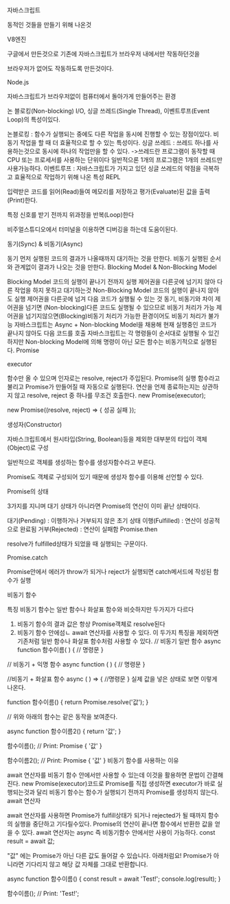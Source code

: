자바스크립트

동적인 것들을 만들기 위해 나온것

 

V8엔진

구글에서 만든것으로 기존에 자바스크립트가 브라우저 내에서만 작동하던것을

브라우저가 없어도 작동하도록 만든것이다.

 

Node.js

자바스크립트가 브라우저없이 컴퓨터에서 돌아가게 만들어주는 환경

논 블로킹(Non-blocking) I/O, 싱글 쓰레드(Single Thread), 이벤트루프(Event Loop)의 특성이있다.

 

논블로킹 : 함수가 실행되는 중에도 다른 작업을 동시에 진행할 수 있는 장점이있다.
비동기 작업을 할 때 더 효율적으로 할 수 있는 특성이다.
싱글 쓰레드 : 쓰레드 하나를 사용하는것으로 동시에 하나의 작업만을 할 수 있다.
->쓰레드란 프로그램이 동작할 때 CPU 또는 프로세서를 사용하는 단위이다
일반적으론 1개의 프로그램은 1개의 쓰레드만 사용가능하다.
이벤트루프 : 자바스크립트가 가지고 있던 싱글 쓰레드의 약점을 극복하고 효율적으로 작업하기 위해 나온 특성
REPL

입력받은 코드를 읽어(Read)들여 메모리를 저장하고 평가(Evaluate)된 값을 출력(Print)한다.

특정 신호를 받기 전까지 위과정을 반복(Loop)한다

비주얼스튜디오에서 터미널을 이용하면 디버깅을 하는데 도움이된다.

동기(Sync) & 비동기(Async)

 

동기
먼저 실행된 코드의 결과가 나올때까지 대기하는 것을 만한다.
비동기
실행된 순서와 관계없이 결과가 나오는 것을 만한다.
Blocking Model & Non-Blocking Model

Blocking Model
코드의 실행이 끝나기 전까지 실행 제어권을 다른곳에 넘기지 않아 다른 작업을 하지 못하고 대기하는것
Non-Blocking Model
코드의 실행이 끝나지 않아도 실행 제어권을 다른곳에 넘겨 다음 코드가 실행될 수 있는 것
동기, 비동기와 차이
제어권을 넘기면 (Non-blocking)다른 코드도 실행될 수 있으므로 비동기 처리가 가능
제어권을 넘기지않으면(Blocking)비동기 처리가 가능한 환경이어도 비동기 처리가 불가능
자바스크립트는 Async + Non-blocking Model을 채용해 현재 실행중인 코드가 끝나지 않아도 다음 코드를 호출
자바스크립트는 각 명령들이 순서대로 실행될 수 있긴 하지만 Non-blocking Model에 의해 명령이 아닌
모든 함수는 비동기적으로 실행된다.
Promise

 executor

함수만 올 수 있으며 인자로는 resolve, reject가 주입된다.
Promise의 실행 함수라고 불리고 Promise가 만들어질 때 자동으로 실행된다.
연산을 언제 종료하는지는 상관하지 않고 resolve, reject 중 하나를 무조건 호출한다.
new Promise(executor);

new Promise((resolve, reject) => {
              성공     실패
});
 

생성자(Constructor)

   자바스크립트에서 원시타입(String, Boolean)등을 제외한 대부분의 타입이 객체(Object)로 구성

   일반적으로 객체를 생성하는 함수를 생성자함수라고 부른다.

   Promise도 객체로 구성되어 있기 때문에 생성자 함수를 이용해 선언할 수 있다.

 

Promise의 상태

3가지를 지니며 대기 상태가 아니라면 Promise의 연산이 이미 끝난 상태이다.

대기(Pending) : 이행하거나 거부되지 않은 초기 상태
이행(Fulfilled) : 연산이 성공적으로 완료됨
거부(Rejected) : 연산이 실패함
Promise.then

resolve가 fulfilled상태가 되었을 때 실행되는 구문이다.

Promise.catch

Promise안에서 에러가 throw가 되거나 reject가 실행되면 catch메서드에 작성된 함수가 실행

 

비동기 함수

특징
비동기 함수는 일반 함수나 화살표 함수와 비슷하지만 두가지가 다르다
1. 비동기 함수의 결과 값은 항상 Promise객체로 resolve된다
2. 비동기 함수 안에섬ㄴ await 연산자를 사용할 수 있다.
이 두가지 특징을 제외하면 기존처럼 일반 함수나 화살표 함수처럼 사용할 수 있다. 
// 비동기 일반 함수
async function 함수이름( ) {
// 명령문
}

// 비동기 + 익명 함수
async function ( ) {
// 명령문
}

//비동기 + 화살표 함수
async ( ) => {
//명령문
}
실제 값을 넣은 상태로 보면 이렇게 나온다.

function 함수이름() {
	return Promise.resolve('값');
}

// 위와 아래의 함수는 같은 동작을 보여준다.

async function 함수이름2() {
	return '값';
}

함수이름();
// Print: Promise { '값' }

함수이름2();
// Print: Promise { '값' }
비동기 함수를 사용하는 이유

await 연산자를 비동기 함수 안에서만 사용할 수 있는데 이것을 활용하면 문법이 간결해진다.
new Promise(executor)코드로 Promise를 직접 생성하면 executor가 바로 실행되는것과 달리
비동기 함수는 함수가 실행되기 전까지 Promise를 생성하지 않는다.
await 연산자

await 연산자를 사용하면 Promise가 fulfill상태가 되거나 rejected가 될 때까지 함수의 실행을 중단하고 기다릴수있다.
Promise의 연산이 끝나면 함수에서 반환한 값을 얻을 수 있다.
await 연산자는 async 즉 비동기함수 안에서만 사용이 가능하다.
const result = await 값;


"값" 에는 Promise가 아닌 다른 값도 들어갈 수 있습니다. 아래처럼요!
Promise가 아니라면 기다리지 않고 해당 값 자체를 그대로 반환합니다.


async function 함수이름() {
	const result = await 'Test!';
	console.log(result);
}

함수이름();
// Print: 'Test!';
